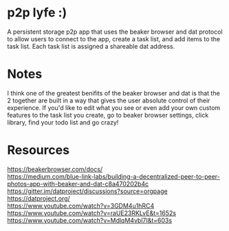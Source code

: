 # p2p lyfe :)
A persistent storage p2p app that uses the beaker browser and dat protocol to allow users to connect to the app, create a task list, and add items to the task list. Each task list is assigned a shareable dat address. 

# Notes
I think one of the greatest benifits of the beaker browser and dat is that the 2 together are built in a way that gives the user absolute control of their experience. If you'd like to edit what you see or even add your own custom features to the task list you create, go to beaker browser settings, click library, find your todo list and go crazy!

# Resources
https://beakerbrowser.com/docs/ <br>
https://medium.com/blue-link-labs/building-a-decentralized-peer-to-peer-photos-app-with-beaker-and-dat-c8a470202b4c <br>
https://gitter.im/datproject/discussions?source=orgpage <br>
https://datproject.org/ <br>
https://www.youtube.com/watch?v=3GDM4u1hRC4 <br>
https://www.youtube.com/watch?v=raUE23RKLvE&t=1652s <br>
https://www.youtube.com/watch?v=MdlqM4vbl7I&t=603s <br>
